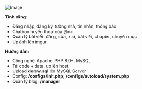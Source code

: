 ![Image](https://i.imgur.com/u4fiFrU.png)

**Tính năng:**
- Đăng nhập, đăng ký, tường nhà, tin nhắn, thông báo
- Chatbox huyền thoại của @dai
- Quản lý bài viết: đăng, sửa, xoá, bài viết, chapter, chuyên mục
- Up ảnh lên imgur.

**Hướng dẫn:**
- Công nghệ: Apache, PHP 8.0+, MySQL
- Tải code + data, up lên host.
- Upload **dorew.sql** lên MySQL Server
- Config: **/configs/init.php**; **/configs/autoload/system.php**
- Quản lý blog: **/manager**
